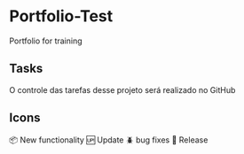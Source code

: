 # Portfolio-Test

Portfolio for training

## Tasks

O controle das tarefas desse projeto será realizado no GitHub

## Icons

:package: New functionality
:up: Update
:beetle: bug fixes
:checkered_flag: Release